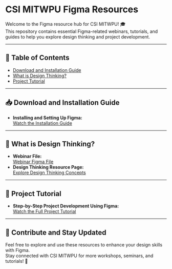 # CSI MITWPU Figma Resources  
Welcome to the Figma resource hub for CSI MITWPU! 🎓  
This repository contains essential Figma-related webinars, tutorials, and guides to help you explore design thinking and project development.

---

## 📑 Table of Contents  
- [Download and Installation Guide](#download-and-installation-guide)  
- [What is Design Thinking?](#what-is-design-thinking)  
- [Project Tutorial](#project-tutorial)  

---

## 📥 Download and Installation Guide  
- **Installing and Setting Up Figma:**  
  [Watch the Installation Guide](https://youtu.be/ftR10Q2fgHk?si=otla4FlL4qGPuSWG)

---

## 🧠 What is Design Thinking?  
- **Webinar File:**  
  [Webinar Figma File](https://www.figma.com/design/7jsA1OEr9ajOusgS54vvEW/Figma%3A-Zero-to-One?node-id=0-1&t=QudNlWyyKJBmfqNQ-1/)  
- **Design Thinking Resource Page:**  
  [Explore Design Thinking Concepts](https://www.figma.com/resource-library/what-is-design-thinking/)

---

## 🎥 Project Tutorial  
- **Step-by-Step Project Development Using Figma:**  
  [Watch the Full Project Tutorial](https://youtu.be/HZuk6Wkx_Eg?si=6fv1bf9iejjMgWVk)

---

## 🤝 Contribute and Stay Updated  
Feel free to explore and use these resources to enhance your design skills with Figma.  
Stay connected with CSI MITWPU for more workshops, seminars, and tutorials! 🎉
